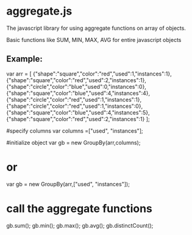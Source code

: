 ﻿# aggregate.js
The javascript library for using aggregate functions on array of objects.

Basic functions like SUM, MIN, MAX, AVG for entire javascript objects


Example:
----------------------------------------------------
var arr = [
						{"shape":"square","color":"red","used":1,"instances":1},
						{"shape":"square","color":"red","used":2,"instances":1},
						{"shape":"circle","color":"blue","used":0,"instances":0},
						{"shape":"square","color":"blue","used":4,"instances":4},
						{"shape":"circle","color":"red","used":1,"instances":1},
						{"shape":"circle","color":"red","used":1,"instances":0},
						{"shape":"square","color":"blue","used":4,"instances":5},
						{"shape":"square","color":"red","used":2,"instances":1}
					];
					
#specify columns 
var columns =["used", "instances"];

#initialize object
var gb = new GroupBy(arr,columns);
# or
var gb = new GroupBy(arr,["used", "instances"]);

# call the aggregate functions
gb.sum();
gb.min();
gb.max();
gb.avg();
gb.distinctCount();

